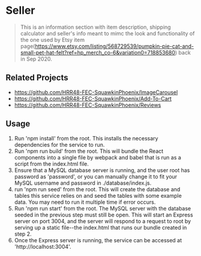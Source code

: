 # Seller

> This is an information section with item description, shipping calculator and seller's info meant to mimc the look and functionality of the one used by Etsy item page(https://www.etsy.com/listing/568729539/pumpkin-pie-cat-and-small-pet-hat-felt?ref=hp_merch_co-6&variation0=718853680) back in Sep 2020.


## Related Projects

  - https://github.com/HRR48-FEC-SquawkinPhoenix/ImageCarousel
  - https://github.com/HRR48-FEC-SquawkinPhoenix/Add-To-Cart
  - https://github.com/HRR48-FEC-SquawkinPhoenix/Reviews


## Usage
1. Run 'npm install' from the root. This installs the necessary dependencies for the service to run.
1. Run 'npm run build' from the root. This will bundle the React components into a single file by webpack and babel that is run as a script from the index.html file.
1. Ensure that a MySQL database server is running, and the user root has password as 'password', or you can manually change it to fit your MySQL username and password in ./database/index.js.
1. run 'npm run seed' from the root. This will create the database and tables this service relies on and seed the tables with some example data. You may need to run it multiple time if error occurs.
1. Run 'npm run start' from the root. The MySQL server with the database seeded in the previous step must still be open. This will start an Express server on port 3004, and the server will respond to a request to root by serving up a static file--the index.html that runs our bundle created in step 2.
1. Once the Express server is running, the service can be accessed at 'http://localhost:3004'.